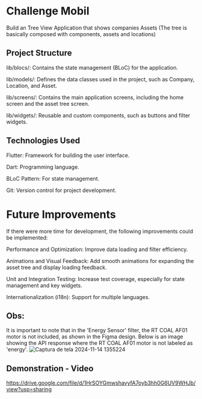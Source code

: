 # Challenge Mobil 

 Build an Tree View Application that shows companies Assets (The tree is basically composed with components, assets and locations)

## Project Structure
lib/blocs/: Contains the state management (BLoC) for the application.

lib/models/: Defines the data classes used in the project, such as Company, Location, and Asset.

lib/screens/: Contains the main application screens, including the home screen and the asset tree screen.

lib/widgets/: Reusable and custom components, such as buttons and filter widgets.

## Technologies Used

Flutter: Framework for building the user interface.

Dart: Programming language.

BLoC Pattern: For state management.

Git: Version control for project development.

# Future Improvements
If there were more time for development, the following improvements could be implemented:

Performance and Optimization: Improve data loading and filter efficiency.

Animations and Visual Feedback: Add smooth animations for expanding the asset tree and display loading feedback.

Unit and Integration Testing: Increase test coverage, especially for state management and key widgets.

Internationalization (i18n): Support for multiple languages.

## Obs:

It is important to note that in the 'Energy Sensor' filter, the RT COAL AF01 motor is not included, as shown in the Figma design. Below is an image showing the API response where the RT COAL AF01 motor is not labeled as 'energy'.
![Captura de tela 2024-11-14 1355224](https://github.com/user-attachments/assets/27b6a017-3490-455d-9dee-f519a081cc2c)

## Demonstration - Video
https://drive.google.com/file/d/1HrSOYGmwshavyfA7oyb3hh0G6UV9WHJb/view?usp=sharing

